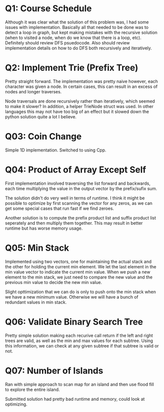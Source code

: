 
# Q1: Course Schedule

Although it was clear what the solution of this problem was, I had some issues
with implementation. Basically all that needed to be done was to detect a loop
in graph, but kept making mistakes with the recursive solution (when to visited
a node, when do we know that there is a loop, etc). Definitely should review
DFS psuedocode. Also should review implementation details on how to do DFS both
recursively and iteratively.

# Q2: Implement Trie (Prefix Tree)

Pretty straight forward. The implementation was pretty naive however, each
character was given a node. In certain cases, this can result in an excess of
nodes and longer traverses.

Node traversals are done recursively rather than iteratively, which seemed to
make it slower? In addition, a helper TrieNode struct was used. In other
languages this may not have too big of an effect but it slowed down the python
solution quite a lot I believe.

# Q03: Coin Change

Simple 1D implementation. Switched to using Cpp.

# Q04: Product of Array Except Self

First implementation involved traversing the list forward and backwards, each
time multiplying the value in the output vector by the prefix/sufix sum.

The solution didn't do very well in terms of runtime. I think it might be
possible to optimize by first scanning the vector for any zeros, as we can get
some special cases that run fast if we find zeroes.

Another solution is to compute the prefix product list and suffix product list
seperately and then multiply them together. This may result in better runtime
but has worse memory usage.

# Q05: Min Stack

Implemented using two vectors, one for maintaining the actual stack and the
other for holding the current min element. We let the last element in the min
value vector to indicate the current min value. When we push a new element to
the min stack, we just need to compare the new value and the previous min value
to decide the new min value.

Slight opttimization that we can do is only to push onto the min stack when we
have a new minimum value. Otherwise we will have a bunch of redundant values in
min stack.

# Q06: Validate Binary Search Tree

Pretty simple solution making each recurive call return if the left and right
trees are valid, as well as the min and max values for each subtree. Using this
information, we can check at any given subtree if that subtree is valid or not.

# Q07: Number of Islands

Ran with simple approach to scan map for an island and then use flood fill to
explore the entire island.

Submitted solution had pretty bad runtime and memory, could look at optimizing.
